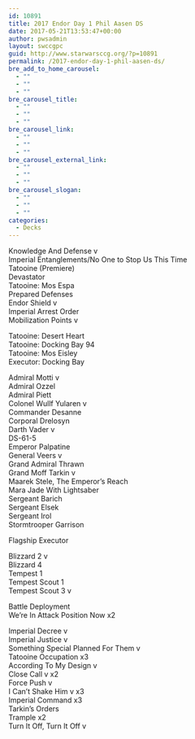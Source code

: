 ```yaml
---
id: 10891
title: 2017 Endor Day 1 Phil Aasen DS
date: 2017-05-21T13:53:47+00:00
author: pwsadmin
layout: swccgpc
guid: http://www.starwarsccg.org/?p=10891
permalink: /2017-endor-day-1-phil-aasen-ds/
bre_add_to_home_carousel:
  - ""
  - ""
  - ""
bre_carousel_title:
  - ""
  - ""
  - ""
bre_carousel_link:
  - ""
  - ""
  - ""
bre_carousel_external_link:
  - ""
  - ""
  - ""
bre_carousel_slogan:
  - ""
  - ""
  - ""
categories:
  - Decks
---
```

Knowledge And Defense v  
Imperial Entanglements/No One to Stop Us This Time  
Tatooine (Premiere)  
Devastator  
Tatooine: Mos Espa  
Prepared Defenses  
Endor Shield v  
Imperial Arrest Order  
Mobilization Points v

Tatooine: Desert Heart  
Tatooine: Docking Bay 94  
Tatooine: Mos Eisley  
Executor: Docking Bay

Admiral Motti v  
Admiral Ozzel  
Admiral Piett  
Colonel Wullf Yularen v  
Commander Desanne  
Corporal Drelosyn  
Darth Vader v  
DS-61-5  
Emperor Palpatine  
General Veers v  
Grand Admiral Thrawn  
Grand Moff Tarkin v  
Maarek Stele, The Emperor’s Reach  
Mara Jade With Lightsaber  
Sergeant Barich  
Sergeant Elsek  
Sergeant Irol  
Stormtrooper Garrison

Flagship Executor

Blizzard 2 v  
Blizzard 4  
Tempest 1  
Tempest Scout 1  
Tempest Scout 3 v

Battle Deployment  
We’re In Attack Position Now x2

Imperial Decree v  
Imperial Justice v  
Something Special Planned For Them v  
Tatooine Occupation x3  
According To My Design v  
Close Call v x2  
Force Push v  
I Can’t Shake Him v x3  
Imperial Command x3  
Tarkin’s Orders  
Trample x2  
Turn It Off, Turn It Off v